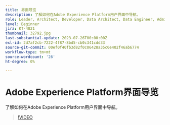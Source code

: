 ```yaml
---
title: 界面导览
description: 了解如何在Adobe Experience Platform用户界面中导航。
role: Leader, Architect, Developer, Data Architect, Data Engineer, Admin, User
level: Beginner
jira: KT-4821
thumbnail: 32792.jpg
last-substantial-update: 2023-07-26T00:00:00Z
exl-id: 2d7af2cb-7222-4f87-8bd5-cb0c341cdd33
source-git-commit: 00ef0f40fb3d82f0c06428a35c0e402f46ab6774
workflow-type: tm+mt
source-wordcount: '26'
ht-degree: 0%

---
```


# Adobe Experience Platform界面导览

了解如何在Adobe Experience Platform用户界面中导航。

>[!VIDEO](https://video.tv.adobe.com/v/32792?learn=on)

